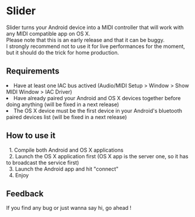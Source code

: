 <h1>Slider</h1>

Slider turns your Android device into a MIDI controller that will work with any MIDI compatible app on OS X.<br />
Please note that this is an early release and that it can be buggy.<br/> 
I strongly recommend not to use it for live performances for the moment, but it should do the trick for home production.

<h2>Requirements</h2>

<li>Have at least one IAC bus actived (Audio/MIDI Setup > Window > Show MIDI Window > IAC Driver)</li>
<li>Have already paired your Android and OS X devices together before doing anything (will be fixed in a next release)</li>
<li>The OS X device must be the first device in your Android's bluetooth paired devices list (will be fixed in a next release)</li>

<h2>How to use it</h2>

<p>
&nbsp;&nbsp;1. Compile both Android and OS X applications<br/>
&nbsp;&nbsp;2. Launch the OS X application first (OS X app is the server one, so it has to broadcast the service first)<br/>
&nbsp;&nbsp;3. Launch the Android app and hit "connect"<br/>
&nbsp;&nbsp;4. Enjoy<br/>
</p>

<h2>Feedback</h2>

<p>If you find any bug or just wanna say hi, go ahead !</p> 